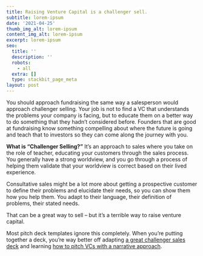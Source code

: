 ```yaml
---
title: Raising Venture Capital is a challenger sell.
subtitle: lorem-ipsum
date: '2021-04-25'
thumb_img_alt: lorem-ipsum
content_img_alt: lorem-ipsum
excerpt: lorem-ipsum
seo:
  title: ''
  description: ''
  robots:
    - all
  extra: []
  type: stackbit_page_meta
layout: post
---
```

You should approach fundraising the same way a salesperson would approach challenger selling. Your job is not to find a VC that understands the problems your company is facing, but to educate them on a better way to do something that they hadn’t considered before. Founders that are good at fundraising know something compelling about where the future is going and teach that to investors so they can come along the journey with you.

**What is “Challenger Selling?”**
It’s an approach to sales where you take on the role of teacher, educating your customers through the sales process. You generally have a strong worldview, and you go through a process of helping them validate that your worldview is correct based on their lived experience.

Consultative sales might be a lot more about getting a prospective customer to define their problems and elucidate their needs, so you can show them how you help them. You adapt to their language, their definition of problems, their stated needs.

That can be a great way to sell – but it’s a terrible way to raise venture capital.

Most pitch deck templates ignore this completely. When you’re putting together a deck, you’re way better off adapting [a great challenger sales deck](https://medium.com/the-mission/the-greatest-sales-deck-ive-ever-seen-4f4ef3391ba0) and learning [how to pitch VCs with a narrative approach](http://www.tyler.is/essays/how-to-pitch).
